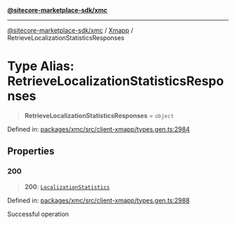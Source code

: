 [**@sitecore-marketplace-sdk/xmc**](../../../../README.md)

***

[@sitecore-marketplace-sdk/xmc](../../../../README.md) / [Xmapp](../README.md) / RetrieveLocalizationStatisticsResponses

# Type Alias: RetrieveLocalizationStatisticsResponses

> **RetrieveLocalizationStatisticsResponses** = `object`

Defined in: [packages/xmc/src/client-xmapp/types.gen.ts:2984](https://github.com/Sitecore/marketplace-sdk/blob/main/packages/xmc/src/client-xmapp/types.gen.ts#L2984)

## Properties

### 200

> **200**: [`LocalizationStatistics`](LocalizationStatistics.md)

Defined in: [packages/xmc/src/client-xmapp/types.gen.ts:2988](https://github.com/Sitecore/marketplace-sdk/blob/main/packages/xmc/src/client-xmapp/types.gen.ts#L2988)

Successful operation
